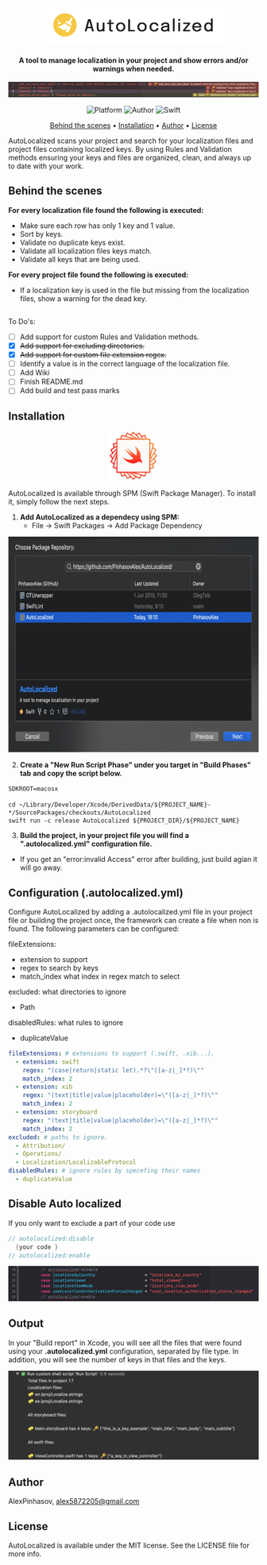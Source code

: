 
<p align="center">
<img src="/Images/AutoLocalizedLogo.png" width="370" height="77">
</p>
<h4 align="center">A tool to manage localization in your project and show errors and/or warnings when needed.</h4>
<p align="center">
<img src="/Images/Example.png">
</p>

<p align="center">
  <img alt="Platform" src="https://img.shields.io/cocoapods/p/EqualableGeneric.svg">
  <img alt="Author" src="https://img.shields.io/badge/author-Alex Pinhasov-blue.svg">
  <img alt="Swift" src="https://img.shields.io/badge/swift-5.0%2B-orange.svg">
</p>

<p align="center">
  <a href="#behindthescenes">Behind the scenes</a> •
  <a href="#installation">Installation</a> •
  <a href="#author">Author</a> •
  <a href="#license">License</a>
</p>

AutoLocalized scans your project and search for your localization files and project files containing localized keys. By using Rules and Validation methods ensuring your keys and files are organized, clean, and always up to date with your work.
## Behind the scenes

<b>For every localization file found the following is executed:</b>
- Make sure each row has only 1 key and 1 value.
- Sort by keys.
- Validate no duplicate keys exist.
- Validate all localization files keys match.
- Validate all keys that are being used.

<b>For every project file found the following is executed:</b>
- If a localization key is used in the file but missing from the localization files, show a warning for the dead key.

##
To Do's:
- [ ] Add support for custom Rules and Validation methods.
- [x] ~~Add support for excluding directories.~~
- [x] ~~Add support for custom file extension regex.~~
- [ ] Identify a value is in the correct language of the localization file.
- [ ] Add Wiki
- [ ] Finish README.md
- [ ] Add build and test pass marks

## Installation
<p align="center">
<img src="/Images/spi.png" width="100" height="100">
</p>
AutoLocalized is available through SPM (Swift Package Manager). To install it, simply follow the next steps.

1. <b>Add AutoLocalized as a dependecy using SPM:</b>
   - File -> Swift Packages -> Add Package Dependency

<p align="left">
<img src="/Images/SPM.png" width="730" height="434">
</p>

2. <b>Create a "New Run Script Phase" under you target in "Build Phases" tab and copy the script below.</b>

```Shell
SDKROOT=macosx

cd ~/Library/Developer/Xcode/DerivedData/${PROJECT_NAME}-*/SourcePackages/checkouts/AutoLocalized
swift run -c release AutoLocalized ${PROJECT_DIR}/${PROJECT_NAME}

```

3. <b>Build the project, in your project file you will find a ".autolocalized.yml" configuration file.</b>
* If you get an "error:invalid Access" error after building, just build agian it will go away.

## Configuration (.autolocalized.yml)

Configure AutoLocalized by adding a .autolocalized.yml file in your project file or building the project once, the framework can create a file when non is found. The following parameters can be configured:

fileExtensions: 
  - extension to support
  - regex to search by keys
  - match_index what index in regex match to select
  
excluded: what directories to ignore        
  - Path
  
disabledRules: what rules to ignore        
  - duplicateValue
```yaml
fileExtensions: # extensions to support (.swift, .xib...).
  - extension: swift
    regex: "(case|return|static let).*?\"([a-z|_]*?)\""
    match_index: 2
  - extension: xib
    regex: "(text|title|value|placeholder)=\"([a-z|_]*?)\""
    match_index: 2
  - extension: storyboard
    regex: "(text|title|value|placeholder)=\"([a-z|_]*?)\""
    match_index: 2
excluded: # paths to ignore.
  - Attribution/
  - Operations/
  - Localization/LocalizableProtocol
disabledRules: # ignore rules by specefing their names
  - duplicateValue
```
  
## Disable Auto localized

If you only want to exclude a part of your code use
```swift
// autolocalized:disable
  {your code }
// autolocalized:enable
```

<p align="left">
<img src="/Images/autolocalized_disable.png">
</p>  

## Output

In your "Build report" in Xcode, you will see all the files that were found using your <b>.autolocalized.yml</b> configuration, separated by file type. In addition, you will see the number of keys in that files and the keys.

<p align="left">
<img src="/Images/Terminal output.png">
</p>  

## Author

AlexPinhasov, alex5872205@gmail.com

## License

AutoLocalized is available under the MIT license. See the LICENSE file for more info.

